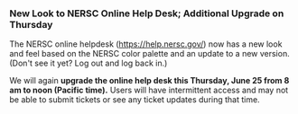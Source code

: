 ### New Look to NERSC Online Help Desk; Additional Upgrade on Thursday

The NERSC online helpdesk (<https://help.nersc.gov/>) now has a new look and
feel based on the NERSC color palette and an update to a new version. (Don't see
it yet? Log out and log back in.)

We will again **upgrade the online help desk this Thursday, June 25 from 8 am
to noon (Pacific time).** Users will have intermittent access and may not be 
able to submit tickets or see any ticket updates during that time.
